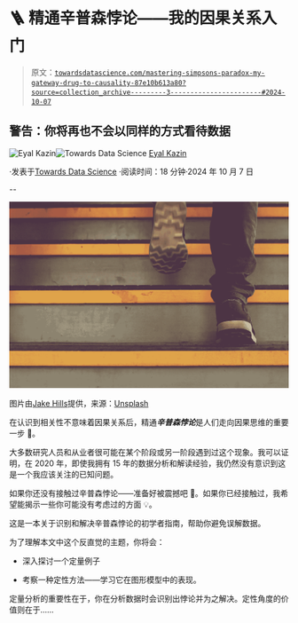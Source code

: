 # 🪜 精通辛普森悖论——我的因果关系入门

> 原文：[`towardsdatascience.com/mastering-simpsons-paradox-my-gateway-drug-to-causality-87e10b613a80?source=collection_archive---------3-----------------------#2024-10-07`](https://towardsdatascience.com/mastering-simpsons-paradox-my-gateway-drug-to-causality-87e10b613a80?source=collection_archive---------3-----------------------#2024-10-07)

## 警告：你将再也不会以同样的方式看待数据

[](https://eyal-kazin.medium.com/?source=post_page---byline--87e10b613a80--------------------------------)![Eyal Kazin](https://eyal-kazin.medium.com/?source=post_page---byline--87e10b613a80--------------------------------)[](https://towardsdatascience.com/?source=post_page---byline--87e10b613a80--------------------------------)![Towards Data Science](https://towardsdatascience.com/?source=post_page---byline--87e10b613a80--------------------------------) [Eyal Kazin](https://eyal-kazin.medium.com/?source=post_page---byline--87e10b613a80--------------------------------)

·发表于[Towards Data Science](https://towardsdatascience.com/?source=post_page---byline--87e10b613a80--------------------------------) ·阅读时间：18 分钟·2024 年 10 月 7 日

--

![](img/0f4810126dc62c0a677a93a01804bba7.png)

图片由[Jake Hills](https://unsplash.com/@jakehills?utm_source=medium&utm_medium=referral)提供，来源：[Unsplash](https://unsplash.com/?utm_source=medium&utm_medium=referral)

在认识到相关性不意味着因果关系后，精通***辛普森悖论***是人们走向因果思维的重要一步 👣。

大多数研究人员和从业者很可能在某个阶段或另一阶段遇到过这个现象。我可以证明，在 2020 年，即使我拥有 15 年的数据分析和解读经验，我仍然没有意识到这是一个我应该关注的已知问题。

如果你还没有接触过辛普森悖论——准备好被震撼吧 🤯。如果你已经接触过，我希望能揭示一些你可能没有考虑过的方面 💡。

这是一本关于识别和解决辛普森悖论的初学者指南，帮助你避免误解数据。

为了理解本文中这个反直觉的主题，你将会：

+   深入探讨一个定量例子

+   考察一种定性方法——学习它在图形模型中的表现。

定量分析的重要性在于，你在分析数据时会识别出悖论并为之解决。定性角度的价值则在于……
